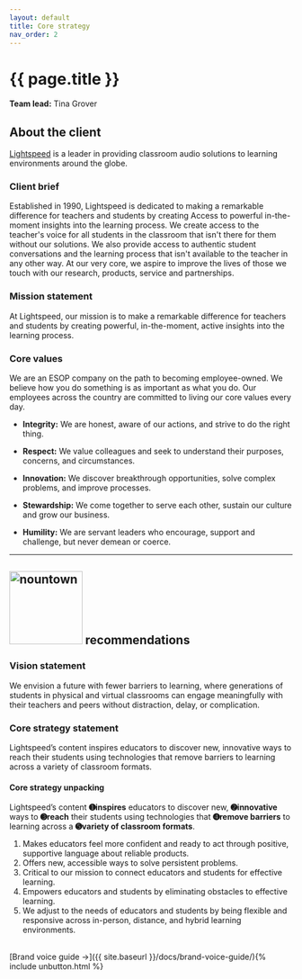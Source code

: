 ```yaml
---
layout: default
title: Core strategy
nav_order: 2
---
```


# {{ page.title }} 

**Team lead:** Tina Grover

## About the client
[Lightspeed](https://www.lightspeed-tek.com/) is a leader in providing classroom audio solutions to learning environments around the globe.

### Client brief
Established in 1990, Lightspeed is dedicated to making a remarkable difference for teachers and students by creating Access to powerful in-the-moment insights into the learning process. We create access to the teacher's voice for all students in the classroom that isn't there for them without our solutions. We also provide access to authentic student conversations and the learning process that isn't available to the teacher in any other way. At our very core, we aspire to improve the lives of those we touch with our research, products, service and partnerships. 

### Mission statement
At Lightspeed, our mission is to make a remarkable difference for teachers and students by creating powerful, in-the-moment, active insights into the learning process. 

### Core values
We are an ESOP company on the path to becoming employee-owned. We believe how you do something is as important as what you do. Our employees across the country are committed to living our core values every day.

- **Integrity:** We are honest, aware of our actions, and strive to do the right thing.

- **Respect:** We value colleagues and seek to understand their purposes, concerns, and circumstances.

- **Innovation:** We discover breakthrough opportunities, solve complex problems, and improve processes.

- **Stewardship:** We come together to serve each other, sustain our culture and grow our business.

- **Humility:** We are servant leaders who encourage, support and challenge, but never demean or coerce.

<hr>

<h2><img src="{{site.baseul}}/assets/images/nountown.png" width="130px" alt="nountown" /> recommendations</h2>

### Vision statement 
We envision a future with fewer barriers to learning, where generations of students in physical and virtual classrooms can engage meaningfully with their teachers and peers without distraction, delay, or complication.

### Core strategy statement

Lightspeed’s content inspires educators to discover new, innovative ways to reach their students using technologies that remove barriers to learning across a variety of classroom formats.

#### Core strategy unpacking

Lightspeed’s content **➊inspires** educators to discover new, **➋innovative** ways to **➌reach** their students using technologies that **➍remove barriers** to learning across a **➎variety of classroom formats**.

1. Makes educators feel more confident and ready to act through positive, supportive language about reliable products.
1. Offers new, accessible ways to solve persistent problems.
1. Critical to our mission to connect educators and students for effective learning.
1. Empowers educators and students by eliminating obstacles to effective learning.
1. We adjust to the needs of educators and students by being flexible and responsive across in-person, distance, and hybrid learning environments.

<br>
[Brand voice guide →]({{ site.baseurl }}/docs/brand-voice-guide/){% include unbutton.html %}